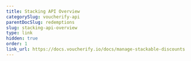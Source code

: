 ```yaml
---
title: Stacking API Overview
categorySlug: voucherify-api
parentDocSlug: redemptions
slug: stacking-api-overview
type: link
hidden: true
order: 1
link_url: https://docs.voucherify.io/docs/manage-stackable-discounts
---
```

